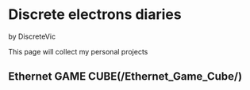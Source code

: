 # Discrete electrons diaries
<link rel="stylesheet" type="text/css" href="/css/style.css">

by DiscreteVic

This page will collect my personal projects

## Ethernet GAME CUBE(/Ethernet_Game_Cube/)

